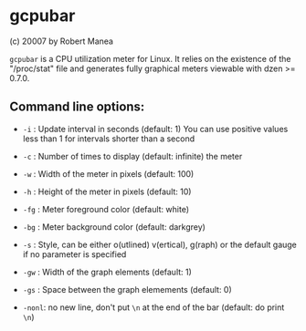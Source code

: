 gcpubar
=======

(c) 20007 by Robert Manea

`gcpubar` is a CPU utilization meter for Linux. It relies on the existence
of the "/proc/stat" file and generateѕ fully graphical meters viewable with
dzen >= 0.7.0.

Command line options:
---------------------


- `-i`  :  Update interval in seconds    (default:   1)
           You can use positive values
           less than 1 for intervals 
           shorter than a second

- `-c`  :  Number of times to display    (default: infinite)
           the meter

- `-w`  :  Width of the meter in pixels  (default: 100)

- `-h`  :  Height of the meter in pixels (default:  10)

- `-fg` :  Meter foreground color        (default: white)

- `-bg` :  Meter background color        (default: darkgrey)

- `-s`  :  Style, can be either o(utlined)
           v(ertical), g(raph) or the default
           gauge if no parameter is specified

- `-gw` :  Width of the graph elements    (default: 1)

- `-gs` :  Space between the graph 
            elemements                     (default: 0)

- `-nonl`: no new line, don't put
           `\n` at the end of the bar    (default: do print `\n`)

